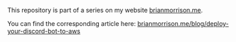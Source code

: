 This repository is part of a series on my website [brianmorrison.me](https://brianmorrison.me).

You can find the corresponding article here: [brianmorrison.me/blog/deploy-your-discord-bot-to-aws](https://brianmorrison.me/blog/deploy-your-discord-bot-to-aws)
